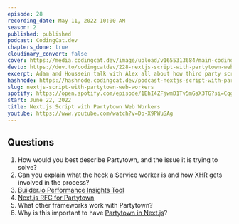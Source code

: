 ```yaml
---
episode: 28
recording_date: May 11, 2022 10:00 AM
season: 2
published: published
podcast: CodingCat.dev
chapters_done: true
cloudinary_convert: false
cover: https://media.codingcat.dev/image/upload/v1655313684/main-codingcatdev-photo/nextjs-script-with-partytown.jpg
devto: https://dev.to/codingcatdev/228-nextjs-script-with-partytown-web-workers-1ll6
excerpt: Adam and Houssein talk with Alex all about how third party script are killing the web. How Partytown fixes the third party script problem. Then we show how Partytown Script is used in Next.js
hashnode: https://hashnode.codingcat.dev/podcast-nextjs-script-with-partytown-web-workers
slug: nextjs-script-with-partytown-web-workers
spotify: https://open.spotify.com/episode/1EhI4ZFjwmD1Tv5mGsX3TG?si=Cqg0kJdXTO-0CnKuGQokMA
start: June 22, 2022
title: Next.js Script with Partytown Web Workers
youtube: https://www.youtube.com/watch?v=Db-X9PWuSAg
---
```


## Questions

1. How would you best describe Partytown, and the issue it is trying to solve?
2. Can you explain what the heck a Service worker is and how XHR gets involved in the process?
3. [Builder.io Performance Insights Tool](https://www.builder.io/c/performance-insights)
4. [Next.js RFC for Partytown](https://github.com/vercel/next.js/discussions/31517)
5. What other frameworks work with Partytown?
6. Why is this important to have [Partytown in Next.js](https://nextjs.org/docs/basic-features/script#off-loading-scripts-to-a-web-worker-experimental)?
